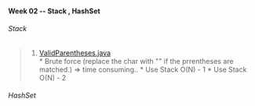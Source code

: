 #### Week 02 -- Stack , HashSet

###### Stack 
> 1. [ValidParentheses.java](ValidParentheses.java)  
	* Brute force (replace the char with "" if the prrentheses are matched.) => time consuming.. 
	* Use Stack O(N) - 1 
	* Use Stack O(N) - 2  



###### HashSet